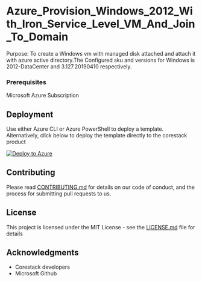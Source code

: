 
# Azure_Provision_Windows_2012_With_Iron_Service_Level_VM_And_Join_To_Domain

Purpose: To create a Windows vm with managed disk attached and attach it with azure active directory.The Configured sku and versions for Windows is 2012-DataCenter and 3.127.20190410 respectively.

### Prerequisites

Microsoft Azure Subscription

## Deployment

Use either Azure CLI or Azure PowerShell to deploy a template. Alternatively, click below to deploy the template directly to the corestack product 

[![Deploy to Azure](https://docs.corestack.io/wp-content/uploads/2019/09/deploy-to-corestack.svg)](http://qa.corestack.io/heatstack/templates?repositories=github&external_redirect=true&name=Azure_Provision_Windows_2012_With_Iron_Service_Level_VM_And_Join_To_Domain&url=https://raw.githubusercontent.com/corestacklabs/Templates/master/arm/Azure_Provision_Windows_2012_With_Iron_Service_Level_VM_And_Join_To_Domain/Azure_Provision_Windows_2012_With_Iron_Service_Level_VM_And_Join_To_Domain_content.json&engine=arm&type[0]=Cloud&classification[0]=Provisioning&services[0]=Azure&scope=tenant#/mytemplates)

## Contributing

Please read [CONTRIBUTING.md](https://gist.github.com/karthick-kk/30e4fd3f279492b4f040d5cd569d21d0) for details on our code of conduct, and the process for submitting pull requests to us.

## License

This project is licensed under the MIT License - see the [LICENSE.md](LICENSE.md) file for details

## Acknowledgments

* Corestack developers
* Microsoft Github

